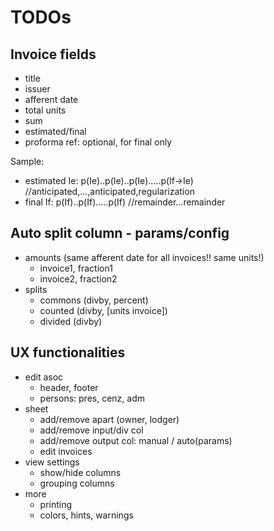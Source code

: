 # TODOs

## Invoice fields

* title
* issuer
* afferent date
* total units
* sum
* estimated/final
* proforma ref: optional, for final only

Sample:
* estimated Ie:  p(Ie)..p(Ie)..p(Ie).....p(If->Ie) //anticipated,...,anticipated,regularization
* final If: p(If)..p(If).....p(If) //remainder...remainder

## Auto split column - params/config

* amounts (same afferent date for all invoices!! same units!)
  * invoice1, fraction1
  * invoice2, fraction2
* splits
  * commons (divby, percent)
  * counted (divby, [units invoice])
  * divided (divby)

## UX functionalities

* edit asoc
  * header, footer
  * persons: pres, cenz, adm
* sheet
  * add/remove apart (owner, lodger)
  * add/remove input/div col
  * add/remove output col: manual / auto(params)
  * edit invoices
* view settings
  * show/hide columns
  * grouping columns
* more
  * printing
  * colors, hints, warnings
